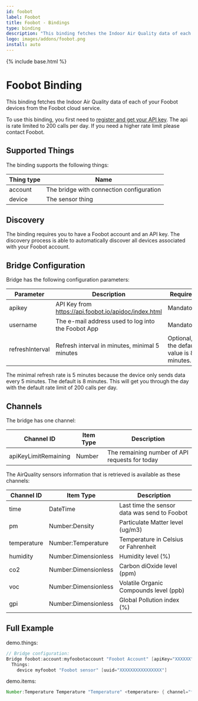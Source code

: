 ```yaml
---
id: foobot
label: Foobot
title: Foobot - Bindings
type: binding
description: "This binding fetches the Indoor Air Quality data of each of your Foobot devices from the Foobot cloud service."
logo: images/addons/foobot.png
install: auto
---
```


<!-- Attention authors: Do not edit directly. Please add your changes to the appropriate source repository -->

{% include base.html %}

# Foobot Binding

<AddonLogo />

This binding fetches the Indoor Air Quality data of each of your Foobot devices from the Foobot cloud service.

To use this binding, you first need to [register and get your API key](https://api.foobot.io/apidoc/index.html).
The api is rate limited to 200 calls per day. If you need a higher rate limit please contact Foobot.

## Supported Things

The binding supports the following things:

| Thing type  | Name
|-------------|------------------------------------------
| account     | The bridge with connection configuration
| device      | The sensor thing

## Discovery

The binding requires you to have a Foobot account and an API key.
The discovery process is able to automatically discover all devices associated with your Foobot account.

## Bridge Configuration

Bridge has the following configuration parameters:

| Parameter        | Description                                            | Required
|------------------|--------------------------------------------------------|----------
| apikey           | API Key from <https://api.foobot.io/apidoc/index.html> | Mandatory
| username         | The e-mail address used to log into the Foobot App     | Mandatory
| refreshInterval  | Refresh interval in minutes, minimal 5 minutes         | Optional, the default value is 8 minutes.

The minimal refresh rate is 5 minutes because the device only sends data every 5 minutes.
The default is 8 minutes. This will get you through the day with the default rate limit of 200 calls per day.

## Channels

The bridge has one channel:

| Channel ID           | Item Type | Description
|----------------------|-----------|-----------------------------------------------
| apiKeyLimitRemaining | Number    | The remaining number of API requests for today

The AirQuality sensors information that is retrieved is available as these channels:

| Channel ID        | Item Type            | Description
|-------------------|----------------------|---------------------------------------------
| time              | DateTime             | Last time the sensor data was send to Foobot
| pm                | Number:Density       | Particulate Matter level (ug/m3)
| temperature       | Number:Temperature   | Temperature in Celsius or Fahrenheit
| humidity          | Number:Dimensionless | Humidity level (%)
| co2               | Number:Dimensionless | Carbon diOxide level (ppm)
| voc               | Number:Dimensionless | Volatile Organic Compounds level (ppb)
| gpi               | Number:Dimensionless | Global Pollution index (%)

## Full Example

demo.things:

```java
// Bridge configuration:
Bridge foobot:account:myfoobotaccount "Foobot Account" [apiKey="XXXXXX", username="XXXXXX", refreshInterval=8] {
  Things:
    device myfoobot "Foobot sensor" [uuid="XXXXXXXXXXXXXXXX"]
```

demo.items:

```java
Number:Temperature Temperature "Temperature" <temperature> { channel="foobot:myfoobotaccount:device:myfoobot:temperature" }
```
